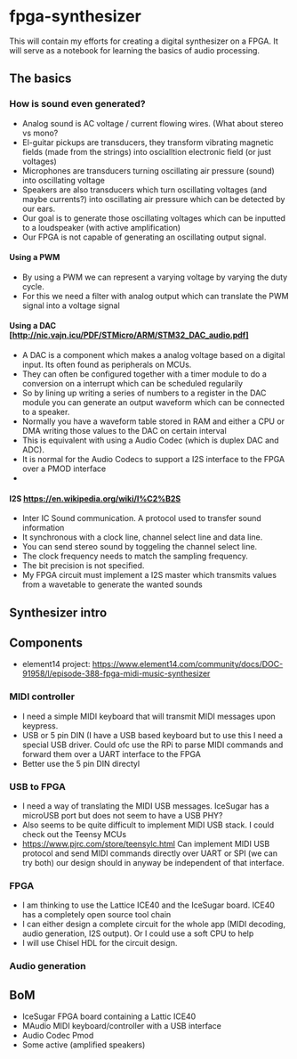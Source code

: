 # fpga-synthesizer
This will contain my efforts for creating a digital synthesizer on a FPGA. It will serve as a notebook for learning the basics of audio processing.


## The basics

### How is sound even generated?
- Analog sound is AC voltage / current flowing wires. (What about stereo vs mono?
- El-guitar pickups are transducers, they transform vibrating magnetic fields (made from the strings) into oscialltion electronic field (or just voltages)
- Microphones are transducers turning oscillating air pressure (sound) into oscillating voltage
- Speakers are also transducers which turn oscillating voltages (and maybe currents?) into oscillating air pressure which can be detected by our ears.
- Our goal is to generate those oscillating voltages which can be inputted to a loudspeaker (with active amplification)
- Our FPGA is not capable of generating an oscillating output signal.

#### Using a PWM
- By using a PWM we can represent a varying voltage by varying the duty cycle.
- For this we need a filter with analog output which can translate the PWM signal into a voltage signal

#### Using a DAC [http://nic.vajn.icu/PDF/STMicro/ARM/STM32_DAC_audio.pdf]
- A DAC is a component which makes a analog voltage based on a digital input. Its often found as peripherals on MCUs.
- They can often be configured together with a timer module to do a conversion on a interrupt which can be scheduled regularily
- So by lining up writing a series of numbers to a register in the DAC module you can generate an output waveform which can be connected to a speaker.
- Normally you have a waveform table stored in RAM and either a CPU or DMA writing those values to the DAC on certain interval
- This is equivalent with using a Audio Codec (which is duplex DAC and ADC). 
- It is normal for the Audio Codecs to support a I2S interface to the FPGA over a PMOD interface
- 

#### I2S https://en.wikipedia.org/wiki/I%C2%B2S
- Inter IC Sound communication. A protocol used to transfer sound information
- It synchronous with a clock line, channel select line and data line. 
- You can send stereo sound by toggeling the channel select line.
- The clock frequency needs to match the sampling frequency. 
- The bit precision is not specified.
- My FPGA circuit must implement a I2S master which transmits values from a wavetable to generate the wanted sounds


## Synthesizer intro



## Components
- element14 project: https://www.element14.com/community/docs/DOC-91958/l/episode-388-fpga-midi-music-synthesizer


### MIDI controller
- I need a simple MIDI keyboard that will transmit MIDI messages upon keypress.
- USB or 5 pin DIN (I have a USB based keyboard but to use this I need a special USB driver. Could ofc use the RPi to parse MIDI commands and forward them over a UART interface to the FPGA
- Better use the 5 pin DIN directyl

### USB to FPGA
- I need a way of translating the MIDI USB messages. IceSugar has a microUSB port but does not seem to have a USB PHY?
- Also seems to be quite difficult to implement MIDI USB stack. I could check out the Teensy MCUs
- https://www.pjrc.com/store/teensylc.html Can implement MIDI USB protocol and send MIDI commands directly over UART or SPI (we can try both) our design should in anyway be independent of that interface.


### FPGA
- I am thinking to use the Lattice ICE40 and the IceSugar board. ICE40 has a completely open source tool chain
- I can either design a complete circuit for the whole app (MIDI decoding, audio generation, I2S output). Or I could use a soft CPU to help
- I will use Chisel HDL for the circuit design.

### Audio generation


## BoM
- IceSugar FPGA board containing a Lattic ICE40
- MAudio MIDI keyboard/controller with a USB interface
- Audio Codec Pmod
- Some active (amplified speakers)
